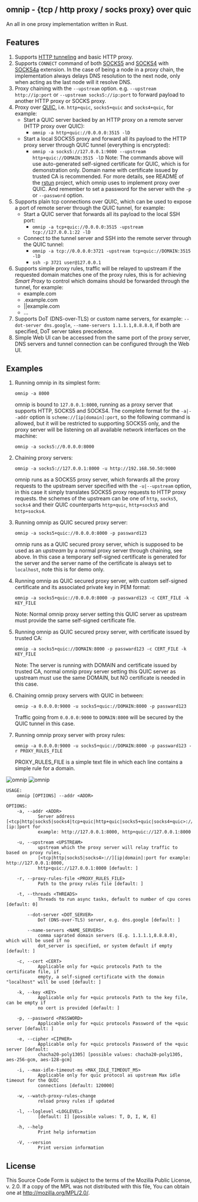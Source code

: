 omnip - {tcp / http proxy / socks proxy} over quic
--------

An all in one proxy implementation written in Rust.

Features
--------

1. Supports [HTTP tunneling](https://en.wikipedia.org/wiki/HTTP_tunnel) and basic HTTP proxy.
2. Supports `CONNECT` command of both [SOCKS5](https://www.rfc-editor.org/rfc/rfc1928) and [SOCKS4](https://www.openssh.com/txt/socks4.protocol) with [SOCKS4a](https://www.openssh.com/txt/socks4a.protocol) extension. In the case of being a node in a proxy chain, the implementation always delays DNS resolution to the next node, only when acting as the last node will it resolve DNS.
3. Proxy chaining with the `--upstream` option. e.g. `--upstream http://ip:port` or `--upstream socks5://ip:port` to forward payload to another HTTP proxy or SOCKS proxy.
4. Proxy over [QUIC](https://quicwg.org/), i.e. `http+quic`, `socks5+quic` and `socks4+quic`, for example:
    * Start a QUIC server backed by an HTTP proxy on a remote server (HTTP proxy over QUIC):
      * `omnip -a http+quic://0.0.0.0:3515 -lD`
    * Start a local SOCKS5 proxy and forward all its payload to the HTTP proxy server through QUIC tunnel (everything is encrypted):
      * `omnip -a socks5://127.0.0.1:9000 --upstream http+quic://DOMAIN:3515 -lD`
    Note: The commands above will use auto-generated self-signed certificate for QUIC, which is for demonstration only. Domain name with certificate issued by trusted CA is recommended. For more details, see README of the [rstun](https://github.com/neevek/rstun) project, which omnip uses to implement proxy over QUIC. And remember to set a password for the server with the `-p` or `--password` option.
5. Supports plain tcp connections over QUIC, which can be used to expose a port of remote server through the QUIC tunnel, for example:
    * Start a QUIC server that forwards all its payload to the local SSH port:
      * `omnip -a tcp+quic://0.0.0.0:3515 -upstream tcp://127.0.0.1:22 -lD`
    * Connect to the tunnel server and SSH into the remote server through the QUIC tunnel:
      * `omnip -a tcp://0.0.0.0:3721 -upstream tcp+quic://DOMAIN:3515 -lD`
      * `ssh -p 3721 user@127.0.0.1`
6. Supports simple proxy rules, traffic will be relayed to upstream if the requested domain matches one of the proxy rules, this is for achieving *Smart Proxy* to control which domains should be forwarded through the tunnel, for example:
    * example.com
    * .example.com
    * ||example.com
    * ...
7. Supports DoT (DNS-over-TLS) or custom name servers, for example: `--dot-server dns.google`, `--name-servers 1.1.1.1,8.8.8.8`, if both are specified, DoT server takes precedence.
8. Simple Web UI can be accessed from the same port of the proxy server, DNS servers and tunnel connection can be configured through the Web UI.

Examples
--------

1. Running omnip in its simplest form:

    ```
    omnip -a 8000
    ```

    omnip is bound to `127.0.0.1:8000`, running as a proxy server that supports HTTP, SOCKS5 and SOCKS4. The complete format for the `-a|--addr` option is `scheme://[ip|domain]:port`, so the following command is allowed, but it will be restricted to supporting SOCKS5 only, and the proxy server will be listening on all available network interfaces on the machine:

    ```
    omnip -a socks5://0.0.0.0:8000
    ```

2. Chaining proxy servers:

    `omnip -a socks5://127.0.0.1:8000 -u http://192.168.50.50:9000`

    omnip runs as a SOCKS5 proxy server, which forwards all the proxy requests to the upstream server specified with the `-u|--upstream` option, in this case it simply translates SOCKS5 proxy requests to HTTP proxy requests. the schemes of the upstream can be one of `http`, `socks5`, `socks4` and their QUIC counterparts `http+quic`, `http+socks5` and `http+socks4`.

3. Running omnip as QUIC secured proxy server:

    `omnip -a socks5+quic://0.0.0.0:8000 -p passward123`

    omnip runs as a QUIC secured proxy server, which is supposed to be used as an *upstream* by a normal proxy server through chaining, see above. In this case a temporary self-signed certificate is generated for the server and the server name of the certificate is always set to `localhost`, note this is for demo only.

4. Running omnip as QUIC secured proxy server, with custom self-signed certificate and its associated private key in PEM format:

    `omnip -a socks5+quic://0.0.0.0:8000 -p passward123 -c CERT_FILE -k KEY_FILE`

    Note: Normal omnip proxy server setting this QUIC server as upstream must provide the same self-signed certificate file.

5. Running omnip as QUIC secured proxy server, with certificate issued by trusted CA:

    `omnip -a socks5+quic://DOMAIN:8000 -p passward123 -c CERT_FILE -k KEY_FILE`

    Note: The server is running with DOMAIN and certificate issued by trusted CA, normal omnip proxy server setting this QUIC server as upstream must use the same DOMAIN, but NO certificate is needed in this case.

6. Chaining omnip proxy servers with QUIC in between:

    `omnip -a 0.0.0.0:9000 -u socks5+quic://DOMAIN:8000 -p passward123`

    Traffic going from `0.0.0.0:9000` to `DOMAIN:8000` will be secured by the QUIC tunnel in this case.

7. Running omnip proxy server with proxy rules:

    `omnip -a 0.0.0.0:9000 -u socks5+quic://DOMAIN:8000 -p passward123 -r PROXY_RULES_FILE`

    PROXY_RULES_FILE is a simple text file in which each line contains a simple rule for a domain.


![omnip](https://github.com/neevek/omnip/raw/master/omnip1.jpg)
![omnip](https://github.com/neevek/omnip/raw/master/omnip2.jpg)

```
USAGE:
    omnip [OPTIONS] --addr <ADDR>

OPTIONS:
    -a, --addr <ADDR>
            Server address [<tcp|http|socks5|socks4|tcp+quic|http+quic|socks5+quic|socks4+quic>://][ip:]port for
            example: http://127.0.0.1:8000, http+quic://127.0.0.1:8000

    -u, --upstream <UPSTREAM>
            upstream which the proxy server will relay traffic to based on proxy rules,
            [<tcp|http|socks5|socks4>://][ip|domain]:port for example: http://127.0.0.1:8000,
            http+quic://127.0.0.1:8000 [default: ]

    -r, --proxy-rules-file <PROXY_RULES_FILE>
            Path to the proxy rules file [default: ]

    -t, --threads <THREADS>
            Threads to run async tasks, default to number of cpu cores [default: 0]

        --dot-server <DOT_SERVER>
            DoT (DNS-over-TLS) server, e.g. dns.google [default: ]

        --name-servers <NAME_SERVERS>
            comma saprated domain servers (E.g. 1.1.1.1,8.8.8.8), which will be used if no
            dot_server is specified, or system default if empty [default: ]

    -c, --cert <CERT>
            Applicable only for +quic protocols Path to the certificate file, if
            empty, a self-signed certificate with the domain "localhost" will be used [default: ]

    -k, --key <KEY>
            Applicable only for +quic protocols Path to the key file, can be empty if
            no cert is provided [default: ]

    -p, --password <PASSWORD>
            Applicable only for +quic protocols Password of the +quic server [default: ]

    -e, --cipher <CIPHER>
            Applicable only for +quic protocols Password of the +quic server [default:
            chacha20-poly1305] [possible values: chacha20-poly1305, aes-256-gcm, aes-128-gcm]

    -i, --max-idle-timeout-ms <MAX_IDLE_TIMEOUT_MS>
            Applicable only for quic protocol as upstream Max idle timeout for the QUIC
            connections [default: 120000]

    -w, --watch-proxy-rules-change
            reload proxy rules if updated

    -l, --loglevel <LOGLEVEL>
            [default: I] [possible values: T, D, I, W, E]

    -h, --help
            Print help information

    -V, --version
            Print version information
```

License
-------

This Source Code Form is subject to the terms of the Mozilla Public
License, v. 2.0. If a copy of the MPL was not distributed with this
file, You can obtain one at http://mozilla.org/MPL/2.0/.
